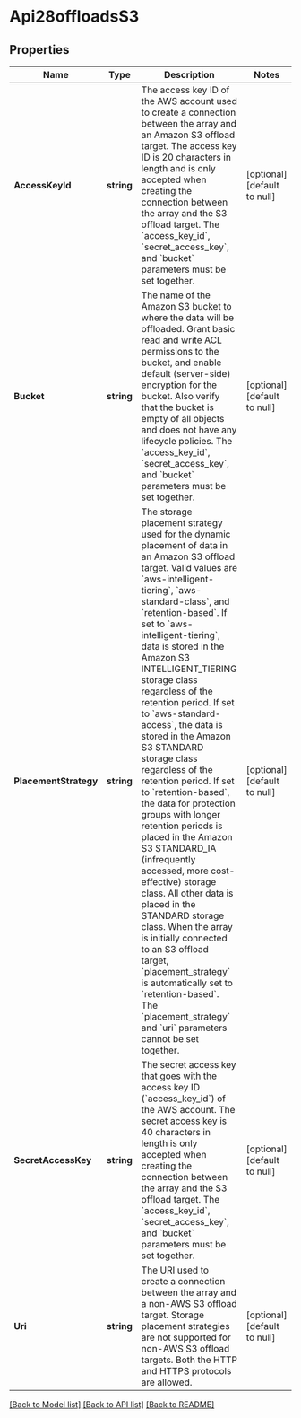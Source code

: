 # Api28offloadsS3

## Properties
Name | Type | Description | Notes
------------ | ------------- | ------------- | -------------
**AccessKeyId** | **string** | The access key ID of the AWS account used to create a connection between the array and an Amazon S3 offload target. The access key ID is 20 characters in length and is only accepted when creating the connection between the array and the S3 offload target. The &#x60;access_key_id&#x60;, &#x60;secret_access_key&#x60;, and &#x60;bucket&#x60; parameters must be set together. | [optional] [default to null]
**Bucket** | **string** | The name of the Amazon S3 bucket to where the data will be offloaded. Grant basic read and write ACL permissions to the bucket, and enable default (server-side) encryption for the bucket. Also verify that the bucket is empty of all objects and does not have any lifecycle policies. The &#x60;access_key_id&#x60;, &#x60;secret_access_key&#x60;, and &#x60;bucket&#x60; parameters must be set together. | [optional] [default to null]
**PlacementStrategy** | **string** | The storage placement strategy used for the dynamic placement of data in an Amazon S3 offload target. Valid values are &#x60;aws-intelligent-tiering&#x60;, &#x60;aws-standard-class&#x60;, and &#x60;retention-based&#x60;. If set to &#x60;aws-intelligent-tiering&#x60;, data is stored in the Amazon S3 INTELLIGENT_TIERING storage class regardless of the retention period. If set to &#x60;aws-standard-access&#x60;, the data is stored in the Amazon S3 STANDARD storage class regardless of the retention period. If set to &#x60;retention-based&#x60;, the data for protection groups with longer retention periods is placed in the Amazon S3 STANDARD_IA (infrequently accessed, more cost-effective) storage class. All other data is placed in the STANDARD storage class. When the array is initially connected to an S3 offload target, &#x60;placement_strategy&#x60; is automatically set to &#x60;retention-based&#x60;. The &#x60;placement_strategy&#x60; and &#x60;uri&#x60; parameters cannot be set together. | [optional] [default to null]
**SecretAccessKey** | **string** | The secret access key that goes with the access key ID (&#x60;access_key_id&#x60;) of the AWS account. The secret access key is 40 characters in length is only accepted when creating the connection between the array and the S3 offload target. The &#x60;access_key_id&#x60;, &#x60;secret_access_key&#x60;, and &#x60;bucket&#x60; parameters must be set together. | [optional] [default to null]
**Uri** | **string** | The URI used to create a connection between the array and a non-AWS S3 offload target. Storage placement strategies are not supported for non-AWS S3 offload targets. Both the HTTP and HTTPS protocols are allowed. | [optional] [default to null]

[[Back to Model list]](../README.md#documentation-for-models) [[Back to API list]](../README.md#documentation-for-api-endpoints) [[Back to README]](../README.md)

